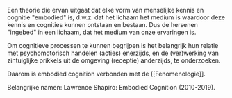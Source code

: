 Een theorie die ervan uitgaat dat elke vorm van menselijke kennis en cognitie "embodied" is, d.w.z. dat het lichaam het medium is waardoor deze kennis en cognities kunnen ontstaan en bestaan. Dus de hersenen "ingebed" in een lichaam, dat het medium van onze ervaringen is.

Om cognitieve processen te kunnen begrijpen is het belangrijk hun relatie met psychomotorisch handelen (acties) enerzijds, en de (ver)werking van zintuiglijke prikkels uit de omgeving (receptie) anderzijds, te onderzoeken.

Daarom is embodied cognition verbonden met de [[Fenomenologie]].

Belangrijke namen:
Lawrence Shapiro: Embodied Cognition (2010-2019).
